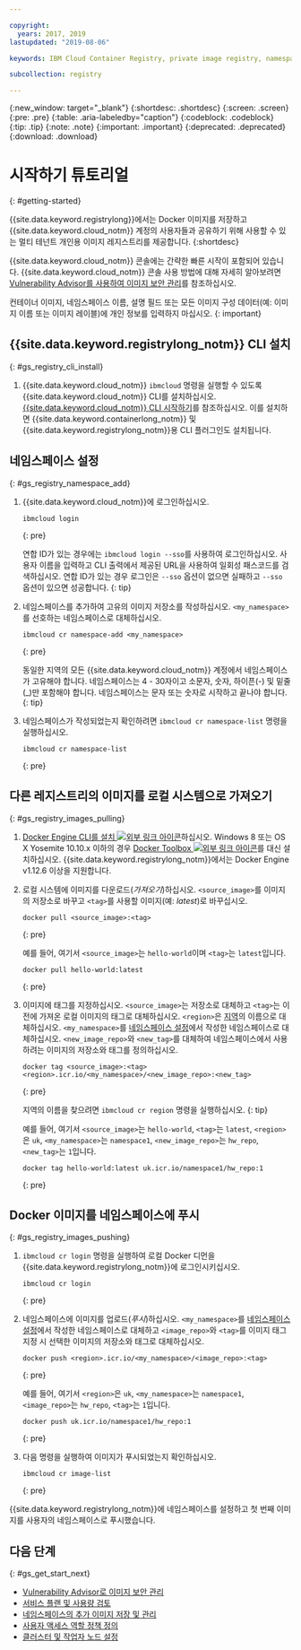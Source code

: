 ```yaml
---

copyright:
  years: 2017, 2019
lastupdated: "2019-08-06"

keywords: IBM Cloud Container Registry, private image registry, namespaces, image security, cli, namespaces, tutorial, Docker, images, registry

subcollection: registry

---
```


{:new_window: target="_blank"}
{:shortdesc: .shortdesc}
{:screen: .screen}
{:pre: .pre}
{:table: .aria-labeledby="caption"}
{:codeblock: .codeblock}
{:tip: .tip}
{:note: .note}
{:important: .important}
{:deprecated: .deprecated}
{:download: .download}

# 시작하기 튜토리얼
{: #getting-started}

{{site.data.keyword.registrylong}}에서는 Docker 이미지를 저장하고 {{site.data.keyword.cloud_notm}} 계정의 사용자들과 공유하기 위해 사용할 수 있는 멀티 테넌트 개인용 이미지 레지스트리를 제공합니다.
{:shortdesc}

{{site.data.keyword.cloud_notm}} 콘솔에는 간략한 빠른 시작이 포함되어 있습니다. {{site.data.keyword.cloud_notm}} 콘솔 사용 방법에 대해 자세히 알아보려면 [Vulnerability Advisor를 사용하여 이미지 보안 관리](/docs/services/va?topic=va-va_index)를 참조하십시오.

컨테이너 이미지, 네임스페이스 이름, 설명 필드 또는 모든 이미지 구성 데이터(예: 이미지 이름 또는 이미지 레이블)에 개인 정보를 입력하지 마십시오.
{: important}

## {{site.data.keyword.registrylong_notm}} CLI 설치
{: #gs_registry_cli_install}

1. {{site.data.keyword.cloud_notm}} `ibmcloud` 명령을 실행할 수 있도록 {{site.data.keyword.cloud_notm}} CLI를 설치하십시오. [{{site.data.keyword.cloud_notm}} CLI 시작하기](/docs/cli?topic=cloud-cli-getting-started)를 참조하십시오. 이를 설치하면 {{site.data.keyword.containerlong_notm}} 및 {{site.data.keyword.registrylong_notm}}용 CLI 플러그인도 설치됩니다.

## 네임스페이스 설정
{: #gs_registry_namespace_add}

1. {{site.data.keyword.cloud_notm}}에 로그인하십시오.

   ```
   ibmcloud login
   ```
   {: pre}

   연합 ID가 있는 경우에는 `ibmcloud login --sso`를 사용하여 로그인하십시오. 사용자 이름을 입력하고 CLI 출력에서 제공된 URL을 사용하여 일회성 패스코드를 검색하십시오. 연합 ID가 있는 경우 로그인은 `--sso` 옵션이 없으면 실패하고 `--sso` 옵션이 있으면 성공합니다.
   {: tip}

2. 네임스페이스를 추가하여 고유의 이미지 저장소를 작성하십시오. `<my_namespace>`를 선호하는 네임스페이스로 대체하십시오.

   ```
   ibmcloud cr namespace-add <my_namespace>
   ```
   {: pre}

   동일한 지역의 모든 {{site.data.keyword.cloud_notm}} 계정에서 네임스페이스가 고유해야 합니다. 네임스페이스는 4 - 30자이고 소문자, 숫자, 하이픈(-) 및 밑줄(_)만 포함해야 합니다. 네임스페이스는 문자 또는 숫자로 시작하고 끝나야 합니다.
   {: tip}

3. 네임스페이스가 작성되었는지 확인하려면 `ibmcloud cr namespace-list` 명령을 실행하십시오.

   ```
   ibmcloud cr namespace-list
   ```
   {: pre}

## 다른 레지스트리의 이미지를 로컬 시스템으로 가져오기
{: #gs_registry_images_pulling}

1. [Docker Engine CLI를 설치 ![외부 링크 아이콘](../../icons/launch-glyph.svg "외부 링크 아이콘")](https://www.docker.com/products/container-runtime#/download)하십시오. Windows 8 또는 OS X Yosemite 10.10.x 이하의 경우 [Docker Toolbox ![외부 링크 아이콘](../../icons/launch-glyph.svg "외부 링크 아이콘")](https://docs.docker.com/toolbox/)를 대신 설치하십시오. {{site.data.keyword.registrylong_notm}}에서는 Docker Engine v1.12.6 이상을 지원합니다.

2. 로컬 시스템에 이미지를 다운로드(_가져오기_)하십시오. `<source_image>`를 이미지의 저장소로 바꾸고 `<tag>`를 사용할 이미지(예: _latest_)로 바꾸십시오.

   ```
   docker pull <source_image>:<tag>
   ```
   {: pre}

   예를 들어, 여기서 `<source_image>`는 `hello-world`이며 `<tag>`는 `latest`입니다.

   ```
   docker pull hello-world:latest
   ```
   {: pre}

3. 이미지에 태그를 지정하십시오. `<source_image>`는 저장소로 대체하고 `<tag>`는 이전에 가져온 로컬 이미지의 태그로 대체하십시오. `<region>`은 [지역](/docs/services/Registry?topic=registry-registry_overview#registry_regions)의 이름으로 대체하십시오. `<my_namespace>`를 [네임스페이스 설정](#gs_registry_namespace_add)에서 작성한 네임스페이스로 대체하십시오. `<new_image_repo>`와 `<new_tag>`를 대체하여 네임스페이스에서 사용하려는 이미지의 저장소와 태그를 정의하십시오.

   ```
   docker tag <source_image>:<tag> <region>.icr.io/<my_namespace>/<new_image_repo>:<new_tag>
   ```
   {: pre}

   지역의 이름을 찾으려면 `ibmcloud cr region` 명령을 실행하십시오.
   {: tip}

   예를 들어, 여기서 `<source_image>`는 `hello-world`, `<tag>`는 `latest`, `<region>`은 `uk`, `<my_namespace>`는 `namespace1`, `<new_image_repo>`는 `hw_repo`, `<new_tag>`는 `1`입니다.

   ```
   docker tag hello-world:latest uk.icr.io/namespace1/hw_repo:1
   ```
   {: pre}

## Docker 이미지를 네임스페이스에 푸시
{: #gs_registry_images_pushing}

1. `ibmcloud cr login` 명령을 실행하여 로컬 Docker 디먼을 {{site.data.keyword.registrylong_notm}}에 로그인시키십시오.

   ```
   ibmcloud cr login
   ```
   {: pre}

2. 네임스페이스에 이미지를 업로드(_푸시_)하십시오. `<my_namespace>`를 [네임스페이스 설정](#gs_registry_namespace_add)에서 작성한 네임스페이스로 대체하고 `<image_repo>`와 `<tag>`를 이미지 태그 지정 시 선택한 이미지의 저장소와 태그로 대체하십시오.

   ```
   docker push <region>.icr.io/<my_namespace>/<image_repo>:<tag>
   ```
   {: pre}
   
   예를 들어, 여기서 `<region>`은 `uk`, `<my_namespace>`는 `namespace1`, `<image_repo>`는 `hw_repo`, `<tag>`는 `1`입니다.

   ```
   docker push uk.icr.io/namespace1/hw_repo:1
   ```
   {: pre}

3. 다음 명령을 실행하여 이미지가 푸시되었는지 확인하십시오.

   ```
   ibmcloud cr image-list
   ```
   {: pre}

{{site.data.keyword.registrylong_notm}}에 네임스페이스를 설정하고 첫 번째 이미지를 사용자의 네임스페이스로 푸시했습니다.

## 다음 단계
{: #gs_get_start_next}

- [Vulnerability Advisor로 이미지 보안 관리](/docs/services/va?topic=va-va_index)
- [서비스 플랜 및 사용량 검토](/docs/services/Registry?topic=registry-registry_overview#registry_plans)
- [네임스페이스의 추가 이미지 저장 및 관리](/docs/services/Registry?topic=registry-registry_images_)
- [사용자 액세스 역할 정책 정의](/docs/services/Registry?topic=registry-user#user)
- [클러스터 및 작업자 노드 설정](/docs/containers?topic=containers-clusters#clusters)
